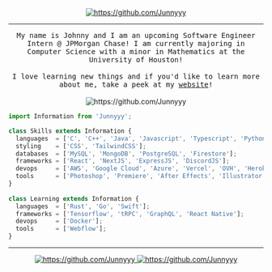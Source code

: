 <!---
<p align="center">
<img src="https://user-images.githubusercontent.com/44646589/175486784-a3d8bd5a-ae80-4b03-b3bf-54242ab32678.png" alt="https://github.com/Junnyyy" />
</p>
-->

<p align="center">
  <a href="https://spotify-github-profile.vercel.app/api/view?uid=3l2nt21yqdwxbpfk5lpl1g5zx&redirect=true">
    <img src="https://spotify-github-profile.vercel.app/api/view?uid=3l2nt21yqdwxbpfk5lpl1g5zx&cover_image=true&theme=novatorem&show_offline=true&bar_color=53b14f&bar_color_cover=true" alt="https://github.com/Junnyyy" />
  </a>
</p>

<hr/>
<p align="center">
  <samp>
My name is Johnny and I am an upcoming Software Engineer Intern @ JPMorgan Chase! I am currently majoring in Computer Science with a minor in Mathematics at the University of Houston!
  </samp>
  <br/><br/>
  <samp>
I love learning new things and if you'd like to learn more about me, take a peek at my <a href="https://johnnyle.io/" target="_blank">website</a>!
  </samp>
  <br/><br/>
  <img src="https://komarev.com/ghpvc/?username=Junnyyy&style=flat-square" alt="https://github.com/Junnyyy" />
</p>

```js
import Information from 'Junnyyy';

class Skills extends Information {
  languages  = ['C', 'C++', 'Java', 'Javascript', 'Typescript', 'Python', 'Lua', 'PHP', 'R', 'Matlab'];
  styling    = ['CSS', 'TailwindCSS'];
  databases  = ['MySQL', 'MongoDB', 'PostgreSQL', 'Firestore'];
  frameworks = ['React', 'NextJS', 'ExpressJS', 'DiscordJS'];
  devops     = ['AWS', 'Google Cloud', 'Azure', 'Vercel', 'OVH', 'Heroku'];
  tools      = ['Photoshop', 'Premiere', 'After Effects', 'Illustrator', 'Figma'];
}
  
class Learning extends Information {
  languages  = ['Rust', 'Go', 'Swift'];
  frameworks = ['Tensorflow', 'tRPC', 'GraphQL', 'React Native'];
  devops     = ['Docker'];
  tools      = ['Webflow'];
}
```

<hr/>
<div align="center">
  <a href="https://github.com/Junnyyy">
    <img src="https://github-readme-stats.vercel.app/api?username=Junnyyy&custom_title=📊%20Github%20Stats&line_height=24&theme=tokyonight&show_icons=true&hide=contribs&include_all_commits=true&count_private=true&hide_rank=true&hide_border=true" alt="https://github.com/Junnyyy" />
  </a>
  <a href="https://github.com/Junnyyy">
    <img src="https://github-readme-stats.vercel.app/api/top-langs/?username=Junnyyy&custom_title=📈%20Language%20Usage&layout=compact&theme=tokyonight&count_private=true&hide_border=true" alt="https://github.com/Junnyyy" />
  </a>
</div>

